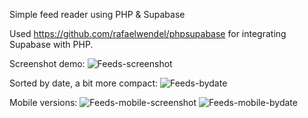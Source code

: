 Simple feed reader using PHP & Supabase

Used https://github.com/rafaelwendel/phpsupabase for integrating Supabase with PHP.

Screenshot demo: 
![Feeds-screenshot](https://github.com/ckdev88/db-feedreader/assets/136626228/58e011c8-f535-41f4-b36b-9340ef111fc0)

Sorted by date, a bit more compact:
![Feeds-bydate](https://github.com/ckdev88/feeds/assets/136626228/b75f8a73-c914-4847-95a4-c2095fd80e81)

Mobile versions: 
![Feeds-mobile-screenshot](https://github.com/ckdev88/feeds/assets/136626228/da116ee2-a9b4-40b3-bfd3-dd11030c2518)
![Feeds-mobile-bydate](https://github.com/ckdev88/feeds/assets/136626228/ff6135b8-5174-4d11-bfe8-575f38719108)
